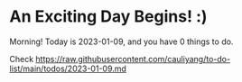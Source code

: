 # An Exciting Day Begins! :)

Morning! Today is 2023-01-09, and you have 0 things to do.

Check https://raw.githubusercontent.com/cauliyang/to-do-list/main/todos/2023-01-09.md